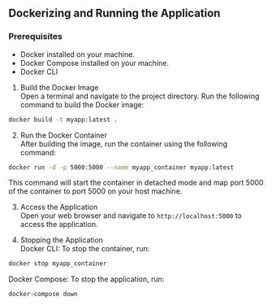 ## Dockerizing and Running the Application


### Prerequisites
- Docker installed on your machine.
- Docker Compose installed on your machine.
- Docker CLI

1. Build the Docker Image<br>
Open a terminal and navigate to the project directory. Run the following command to build the Docker image:

```bash
docker build -t myapp:latest .
```

2. Run the Docker Container<br>
After building the image, run the container using the following command:

```bash
docker run -d -p 5000:5000 --name myapp_container myapp:latest
```

This command will start the container in detached mode and map port 5000 of the container to port 5000 on your host machine.

3. Access the Application<br>
Open your web browser and navigate to `http://localhost:5000` to access the application.


4. Stopping the Application<br>
Docker CLI: To stop the container, run:

```bash
docker stop myapp_container
```

Docker Compose: To stop the application, run:

```bash
docker-compose down
```
